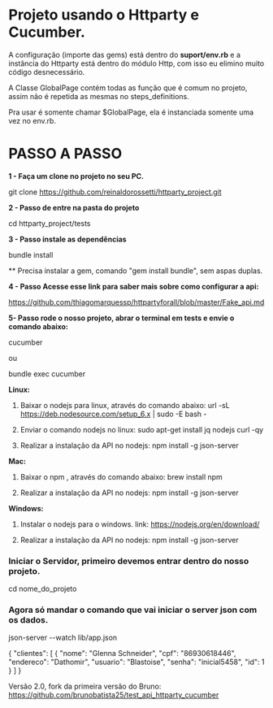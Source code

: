 # Projeto usando o Httparty e Cucumber.

A configuração (importe das gems) está dentro do **suport/env.rb** e a instância do Httparty está dentro do módulo Http, com isso eu elimino muito código desnecessário.

A Classe GlobalPage contém todas as função que é comum no projeto, assim não é repetida as mesmas no steps_definitions.

Pra usar é somente chamar $GlobalPage, ela é instanciada somente uma vez no env.rb.

# PASSO A PASSO

**1 - Faça um clone no projeto no seu PC.**

git clone https://github.com/reinaldorossetti/httparty_project.git

**2 - Passo de entre na pasta do projeto**

cd httparty_project/tests

**3 - Passo instale as dependências**

bundle install

** Precisa instalar a gem, comando "gem install bundle", sem aspas duplas.

**4 - Passo Acesse esse link para saber mais sobre como configurar a api:**

https://github.com/thiagomarquessp/httpartyforall/blob/master/Fake_api.md

**5- Passo rode o nosso projeto, abrar o terminal em tests e envie o comando abaixo:**

cucumber 

ou

bundle exec cucumber


**Linux:**

1. Baixar o nodejs para linux, através do comando abaixo:
url -sL https://deb.nodesource.com/setup_6.x | sudo -E bash -

2. Enviar o comando nodejs no linux:
sudo apt-get install jq nodejs curl -qy

3. Realizar a instalação da API no nodejs:
npm install -g json-server

**Mac:**

1. Baixar o npm , através do comando abaixo:
brew install npm

2. Realizar a instalação da API no nodejs:
npm install -g json-server

**Windows:**

1. Instalar o nodejs para o windows.
link: https://nodejs.org/en/download/

2. Realizar a instalação da API no nodejs:
npm install -g json-server


### Iniciar o Servidor, primeiro devemos entrar dentro do nosso projeto.
cd nome_do_projeto
### Agora só mandar o comando que vai iniciar o server json com os dados.
json-server --watch lib/app.json


{
  "clientes": [
    {
      "nome": "Glenna Schneider",
      "cpf": "86930618446",
      "endereco": "Dathomir",
      "usuario": "Blastoise",
      "senha": "inicial5458",
      "id": 1
    }
  ]
}

Versão 2.0, fork da primeira versão do Bruno:
https://github.com/brunobatista25/test_api_httparty_cucumber
